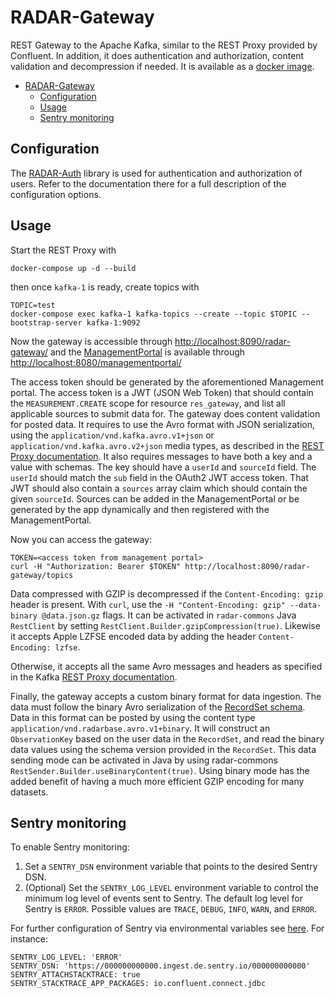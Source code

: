 # RADAR-Gateway

REST Gateway to the Apache Kafka, similar to the REST Proxy provided by Confluent. In addition, it does authentication
and authorization, content validation and decompression if needed. It is available as
a [docker image](https://hub.docker.com/r/radarbase/radar-gateway).

<!-- TOC -->
* [RADAR-Gateway](#radar-gateway)
  * [Configuration](#configuration)
  * [Usage](#usage)
  * [Sentry monitoring](#sentry-monitoring)
<!-- TOC -->

## Configuration

The [RADAR-Auth] library is used for authentication and authorization of users. Refer to the documentation there for a
full description of the configuration options.

## Usage

Start the REST Proxy with

```shell
docker-compose up -d --build
```

then once `kafka-1` is ready, create topics with

```shell
TOPIC=test
docker-compose exec kafka-1 kafka-topics --create --topic $TOPIC --bootstrap-server kafka-1:9092
```

Now the gateway is accessible through <http://localhost:8090/radar-gateway/> and the [ManagementPortal] is available
through <http://localhost:8080/managementportal/>

The access token should be generated by the aforementioned Management portal. The access token is a JWT (JSON Web Token)
that should contain the `MEASUREMENT.CREATE` scope for resource `res_gateway`, and list all applicable sources to submit
data for. The gateway does content validation for posted data. It requires to use the Avro format with JSON
serialization, using the `application/vnd.kafka.avro.v1+json` or `application/vnd.kafka.avro.v2+json` media types, as
described in the [REST Proxy documentation]. It also requires messages to have both a key and a value with schemas. The
key should have a `userId` and `sourceId` field. The `userId` should match the `sub` field in the OAuth2 JWT access
token. That JWT should also contain a `sources` array claim which should contain the given `sourceId`. Sources can be
added in the ManagementPortal or be generated by the app dynamically and then registered with the ManagementPortal.

Now you can access the gateway:

```shell
TOKEN=<access token from management portal>
curl -H "Authorization: Bearer $TOKEN" http://localhost:8090/radar-gateway/topics
```

Data compressed with GZIP is decompressed if the `Content-Encoding: gzip` header is present. With `curl`, use the
`-H "Content-Encoding: gzip" --data-binary @data.json.gz` flags. It can be activated in `radar-commons` Java
`RestClient` by setting `RestClient.Builder.gzipCompression(true)`. Likewise it accepts Apple LZFSE encoded data by
adding the header `Content-Encoding: lzfse`.

Otherwise, it accepts all the same Avro messages and headers as specified in the Kafka [REST Proxy documentation].

Finally, the gateway accepts a custom binary format for data ingestion. The data must follow the binary Avro
serialization of
the [RecordSet schema](https://github.com/RADAR-base/RADAR-Schemas/blob/master/commons/kafka/record_set.avsc). Data in
this format can be posted by using the content type `application/vnd.radarbase.avro.v1+binary`. It will construct an
`ObservationKey` based on the user data in the `RecordSet`, and read the binary data values using the schema version
provided in the `RecordSet`. This data sending mode can be activated in Java by using radar-commons
`RestSender.Builder.useBinaryContent(true)`. Using binary mode has the added benefit of having a much more efficient
GZIP encoding for many datasets.

[REST Proxy documentation]: https://docs.confluent.io/current/kafka-rest/api.html

[RADAR-Auth]: https://github.com/RADAR-base/ManagementPortal/tree/master/radar-auth

[ManagementPortal]: https://github.com/RADAR-base/ManagementPortal

## Sentry monitoring

To enable Sentry monitoring:

1. Set a `SENTRY_DSN` environment variable that points to the desired Sentry DSN.
2. (Optional) Set the `SENTRY_LOG_LEVEL` environment variable to control the minimum log level of events sent to Sentry.
   The default log level for Sentry is `ERROR`. Possible values are `TRACE`, `DEBUG`, `INFO`, `WARN`, and `ERROR`.

For further configuration of Sentry via environmental variables see [here](https://docs.sentry.io/platforms/java/configuration/#configuration-via-the-runtime-environment). For instance:

```
SENTRY_LOG_LEVEL: 'ERROR'
SENTRY_DSN: 'https://000000000000.ingest.de.sentry.io/000000000000'
SENTRY_ATTACHSTACKTRACE: true
SENTRY_STACKTRACE_APP_PACKAGES: io.confluent.connect.jdbc
```
